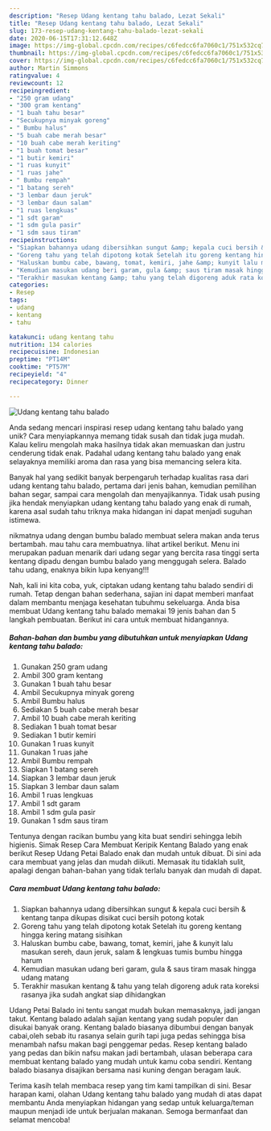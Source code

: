 ```yaml
---
description: "Resep Udang kentang tahu balado, Lezat Sekali"
title: "Resep Udang kentang tahu balado, Lezat Sekali"
slug: 173-resep-udang-kentang-tahu-balado-lezat-sekali
date: 2020-06-15T17:31:12.648Z
image: https://img-global.cpcdn.com/recipes/c6fedcc6fa7060c1/751x532cq70/udang-kentang-tahu-balado-foto-resep-utama.jpg
thumbnail: https://img-global.cpcdn.com/recipes/c6fedcc6fa7060c1/751x532cq70/udang-kentang-tahu-balado-foto-resep-utama.jpg
cover: https://img-global.cpcdn.com/recipes/c6fedcc6fa7060c1/751x532cq70/udang-kentang-tahu-balado-foto-resep-utama.jpg
author: Martin Simmons
ratingvalue: 4
reviewcount: 12
recipeingredient:
- "250 gram udang"
- "300 gram kentang"
- "1 buah tahu besar"
- "Secukupnya minyak goreng"
- " Bumbu halus"
- "5 buah cabe merah besar"
- "10 buah cabe merah keriting"
- "1 buah tomat besar"
- "1 butir kemiri"
- "1 ruas kunyit"
- "1 ruas jahe"
- " Bumbu rempah"
- "1 batang sereh"
- "3 lembar daun jeruk"
- "3 lembar daun salam"
- "1 ruas lengkuas"
- "1 sdt garam"
- "1 sdm gula pasir"
- "1 sdm saus tiram"
recipeinstructions:
- "Siapkan bahannya udang dibersihkan sungut &amp; kepala cuci bersih &amp; kentang tanpa dikupas disikat cuci bersih potong kotak"
- "Goreng tahu yang telah dipotong kotak Setelah itu goreng kentang hingga kering matang sisihkan"
- "Haluskan bumbu cabe, bawang, tomat, kemiri, jahe &amp; kunyit lalu masukan sereh, daun jeruk, salam &amp; lengkuas tumis bumbu hingga harum"
- "Kemudian masukan udang beri garam, gula &amp; saus tiram masak hingga udang matang"
- "Terakhir masukan kentang &amp; tahu yang telah digoreng aduk rata koreksi rasanya jika sudah angkat siap dihidangkan"
categories:
- Resep
tags:
- udang
- kentang
- tahu

katakunci: udang kentang tahu 
nutrition: 134 calories
recipecuisine: Indonesian
preptime: "PT14M"
cooktime: "PT57M"
recipeyield: "4"
recipecategory: Dinner

---
```



![Udang kentang tahu balado](https://img-global.cpcdn.com/recipes/c6fedcc6fa7060c1/751x532cq70/udang-kentang-tahu-balado-foto-resep-utama.jpg)

Anda sedang mencari inspirasi resep udang kentang tahu balado yang unik? Cara menyiapkannya memang tidak susah dan tidak juga mudah. Kalau keliru mengolah maka hasilnya tidak akan memuaskan dan justru cenderung tidak enak. Padahal udang kentang tahu balado yang enak selayaknya memiliki aroma dan rasa yang bisa memancing selera kita.

Banyak hal yang sedikit banyak berpengaruh terhadap kualitas rasa dari udang kentang tahu balado, pertama dari jenis bahan, kemudian pemilihan bahan segar, sampai cara mengolah dan menyajikannya. Tidak usah pusing jika hendak menyiapkan udang kentang tahu balado yang enak di rumah, karena asal sudah tahu triknya maka hidangan ini dapat menjadi suguhan istimewa.

nikmatnya udang dengan bumbu balado membuat selera makan anda terus bertambah. mau tahu cara membuatnya. lihat artikel berikut. Menu ini merupakan paduan menarik dari udang segar yang bercita rasa tinggi serta kentang dipadu dengan bumbu balado yang menggugah selera. Balado tahu udang, enaknya bikin lupa kenyang!!!


Nah, kali ini kita coba, yuk, ciptakan udang kentang tahu balado sendiri di rumah. Tetap dengan bahan sederhana, sajian ini dapat memberi manfaat dalam membantu menjaga kesehatan tubuhmu sekeluarga. Anda bisa membuat Udang kentang tahu balado memakai 19 jenis bahan dan 5 langkah pembuatan. Berikut ini cara untuk membuat hidangannya.

<!--inarticleads1-->

##### Bahan-bahan dan bumbu yang dibutuhkan untuk menyiapkan Udang kentang tahu balado:

1. Gunakan 250 gram udang
1. Ambil 300 gram kentang
1. Gunakan 1 buah tahu besar
1. Ambil Secukupnya minyak goreng
1. Ambil  Bumbu halus
1. Sediakan 5 buah cabe merah besar
1. Ambil 10 buah cabe merah keriting
1. Sediakan 1 buah tomat besar
1. Sediakan 1 butir kemiri
1. Gunakan 1 ruas kunyit
1. Gunakan 1 ruas jahe
1. Ambil  Bumbu rempah
1. Siapkan 1 batang sereh
1. Siapkan 3 lembar daun jeruk
1. Siapkan 3 lembar daun salam
1. Ambil 1 ruas lengkuas
1. Ambil 1 sdt garam
1. Ambil 1 sdm gula pasir
1. Gunakan 1 sdm saus tiram


Tentunya dengan racikan bumbu yang kita buat sendiri sehingga lebih higienis. Simak Resep Cara Membuat Keripik Kentang Balado yang enak berikut Resep Udang Petai Balado enak dan mudah untuk dibuat. Di sini ada cara membuat yang jelas dan mudah diikuti. Memasak itu tidaklah sulit, apalagi dengan bahan-bahan yang tidak terlalu banyak dan mudah di dapat. 

<!--inarticleads2-->

##### Cara membuat Udang kentang tahu balado:

1. Siapkan bahannya udang dibersihkan sungut &amp; kepala cuci bersih &amp; kentang tanpa dikupas disikat cuci bersih potong kotak
1. Goreng tahu yang telah dipotong kotak Setelah itu goreng kentang hingga kering matang sisihkan
1. Haluskan bumbu cabe, bawang, tomat, kemiri, jahe &amp; kunyit lalu masukan sereh, daun jeruk, salam &amp; lengkuas tumis bumbu hingga harum
1. Kemudian masukan udang beri garam, gula &amp; saus tiram masak hingga udang matang
1. Terakhir masukan kentang &amp; tahu yang telah digoreng aduk rata koreksi rasanya jika sudah angkat siap dihidangkan


Udang Petai Balado ini tentu sangat mudah bukan memasaknya, jadi jangan takut. Kentang balado adalah sajian kentang yang sudah populer dan disukai banyak orang. Kentang balado biasanya dibumbui dengan banyak cabai,oleh sebab itu rasanya selain gurih tapi juga pedas sehingga bisa menambah nafsu makan bagi penggemar pedas. Resep kentang balado yang pedas dan bikin nafsu makan jadi bertambah, ulasan beberapa cara membuat kentang balado yang mudah untuk kamu coba sendiri. Kentang balado biasanya disajikan bersama nasi kuning dengan beragam lauk. 

Terima kasih telah membaca resep yang tim kami tampilkan di sini. Besar harapan kami, olahan Udang kentang tahu balado yang mudah di atas dapat membantu Anda menyiapkan hidangan yang sedap untuk keluarga/teman maupun menjadi ide untuk berjualan makanan. Semoga bermanfaat dan selamat mencoba!
